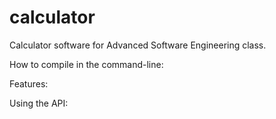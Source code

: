 # calculator
Calculator software for Advanced Software Engineering class.

How to compile in the command-line:

Features:

Using the API:
